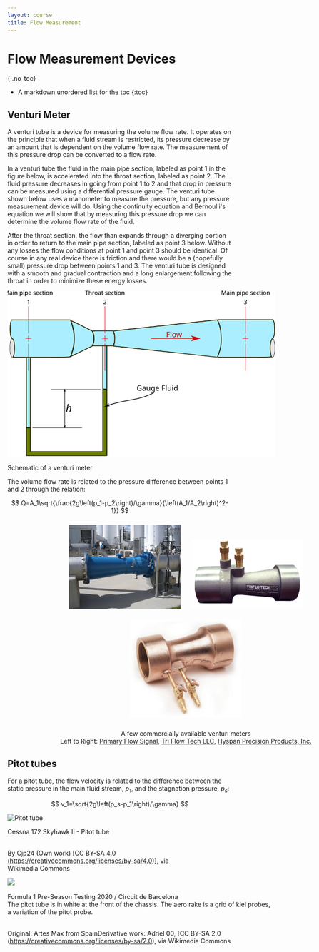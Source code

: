 ```yaml
---
layout: course
title: Flow Measurement
---
```


# Flow Measurement Devices
{:.no_toc}

* A markdown unordered list for the toc
{:toc}

## Venturi Meter

A venturi tube is a device for measuring the volume flow rate.  It operates on the principle that when a fluid stream is restricted, its pressure decrease by an amount that is dependent on the volume flow rate.  The measurement of this pressure drop can be converted to a flow rate. 


In a venturi tube the fluid in the main pipe section, labeled as point 1 in the figure below, is accelerated into the throat section, labeled as point 2.  The fluid pressure decreases in going from point 1 to 2 and that drop in pressure can be measured using a differential pressure gauge.  The venturi tube shown below uses a manometer to measure the pressure, but any pressure measurement device will do.  Using the continuity equation and Bernoulli's equation we will show that by measuring this pressure drop we can determine the volume flow rate of the fluid.   

After the throat section, the flow than expands through a diverging portion in order to return to the main pipe section, labeled as point 3 below.  Without any losses the flow conditions at point 1 and point 3 should be identical.  Of course in any real device there is friction and there would be a (hopefully small) pressure drop between points 1 and 3.  The venturi tube is designed with a smooth and gradual contraction and a long enlargement following the throat in order to minimize these energy losses.

<div class="photo" style="width: 600px;">
  <img src="img/venturi.svg" alt="Venturi meter">
  <p>
  Schematic of a venturi meter
  </p>
</div>



The volume flow rate is related to the pressure difference between points 1 and 2 through the relation:

$$
Q=A_1\sqrt{\frac{2g\left(p_1-p_2\right)/\gamma}{\left(A_1/A_2\right)^2-1}}
$$

<div class="photo" style="width: 800px;  text-align:center">
  <img src="img/Venturi-PFS.jpg"  style="width:250px; height:auto; display: inline-block; padding: 10px;">
  <img src="img/Venturi-TriFlow.jpg"  style="width:250px; height:auto; display: inline-block; padding: 10px;">
  <img src="img/Venturi-Hyspan.jpg"  style="width:250px; height:auto; display: inline-block; padding: 10px;">
  <p>
  A few commercially available venturi meters<BR>
  Left to Right: <a href="https://www.primaryflowsignal.com/products/venturi-flow-meters/">Primary Flow Signal</a>, <a href="https://www.triflotech.com/">Tri Flow Tech LLC</a>, <a href="https://www.hyspan.com/Venturi5000.html">Hyspan Precision Products, Inc.</a>
  </p>
</div>


## Pitot tubes




For a pitot tube, the flow velocity is related to the difference between the static pressure in the main fluid stream, $p_1$, and the stagnation pressure, $p_s$:

$$
v_1=\sqrt{2g\left(p_s-p_1\right)/\gamma}
$$


<div class="photo" style="width: 400px;">
  <img src="https://upload.wikimedia.org/wikipedia/commons/thumb/3/3d/Cessna_172_Skyhawk_II_-_Pitot_tube.jpg/512px-Cessna_172_Skyhawk_II_-_Pitot_tube.jpg" alt="Pitot tube">
  <p>
  Cessna 172 Skyhawk II - Pitot tube<BR><BR>

  By Cjp24 (Own work) [CC BY-SA 4.0 (https://creativecommons.org/licenses/by-sa/4.0)], via Wikimedia Commons
  </p>
</div>

<div class="photo" style="width: 600px;">
  <img src="https://upload.wikimedia.org/wikipedia/commons/c/c3/2020_Formula_One_tests_Barcelona%2C_Williams_FW43%2C_Russell%2C_pitot_tubes_%28cropped%29.jpg">
  <p>
  Formula 1 Pre-Season Testing 2020 / Circuit de Barcelona<BR>
  The pitot tube is in white at the front of the chassis.  The aero rake is a grid of kiel probes, a variation of the pitot probe.  <BR><BR>

  Original:  Artes Max from SpainDerivative work:  Adriel 00, [CC BY-SA 2.0 (https://creativecommons.org/licenses/by-sa/2.0), via Wikimedia Commons
  </p>
</div>






